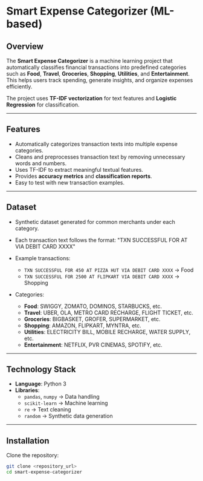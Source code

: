 # Smart Expense Categorizer (ML-based)

## Overview
The **Smart Expense Categorizer** is a machine learning project that automatically classifies financial transactions into predefined categories such as **Food**, **Travel**, **Groceries**, **Shopping**, **Utilities**, and **Entertainment**. This helps users track spending, generate insights, and organize expenses efficiently.

The project uses **TF-IDF vectorization** for text features and **Logistic Regression** for classification.

---

## Features
- Automatically categorizes transaction texts into multiple expense categories.
- Cleans and preprocesses transaction text by removing unnecessary words and numbers.
- Uses TF-IDF to extract meaningful textual features.
- Provides **accuracy metrics** and **classification reports**.
- Easy to test with new transaction examples.

---

## Dataset
- Synthetic dataset generated for common merchants under each category.
- Each transaction text follows the format:
"TXN SUCCESSFUL FOR <amount> AT <merchant> VIA DEBIT CARD XXXX"


- Example transactions:
  - `TXN SUCCESSFUL FOR 450 AT PIZZA HUT VIA DEBIT CARD XXXX` → Food
  - `TXN SUCCESSFUL FOR 2500 AT FLIPKART VIA DEBIT CARD XXXX` → Shopping

- Categories:
  - **Food**: SWIGGY, ZOMATO, DOMINOS, STARBUCKS, etc.
  - **Travel**: UBER, OLA, METRO CARD RECHARGE, FLIGHT TICKET, etc.
  - **Groceries**: BIGBASKET, GROFER, SUPERMARKET, etc.
  - **Shopping**: AMAZON, FLIPKART, MYNTRA, etc.
  - **Utilities**: ELECTRICITY BILL, MOBILE RECHARGE, WATER SUPPLY, etc.
  - **Entertainment**: NETFLIX, PVR CINEMAS, SPOTIFY, etc.

---

## Technology Stack
- **Language**: Python 3
- **Libraries**:
  - `pandas`, `numpy` → Data handling
  - `scikit-learn` → Machine learning
  - `re` → Text cleaning
  - `random` → Synthetic data generation

---

## Installation
Clone the repository:
   ```bash
   git clone <repository_url>
   cd smart-expense-categorizer




